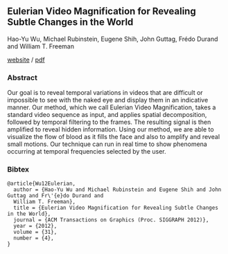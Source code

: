 ## Eulerian Video Magnification for Revealing Subtle Changes in the World
Hao-Yu Wu,	Michael Rubinstein,	Eugene Shih, John Guttag, Frédo Durand	and William T. Freeman

[website](http://people.csail.mit.edu/mrub/vidmag/) / [pdf](http://people.csail.mit.edu/mrub/papers/vidmag.pdf)

### Abstract
Our goal is to reveal temporal variations in videos that are difficult or impossible to see with the naked eye and display them in an indicative manner. Our method, which we call Eulerian Video Magnification, takes a standard video sequence as input, and applies spatial decomposition, followed by temporal filtering to the frames. The resulting signal is then amplified to reveal hidden information. Using our method, we are able to visualize the flow of blood as it fills the face and also to amplify and reveal small motions. Our technique can run in real time to show phenomena occurring at temporal frequencies selected by the user.

### Bibtex
```
@article{Wu12Eulerian,
  author = {Hao-Yu Wu and Michael Rubinstein and Eugene Shih and John Guttag and Fr\'{e}do Durand and
  William T. Freeman},
  title = {Eulerian Video Magnification for Revealing Subtle Changes in the World},
  journal = {ACM Transactions on Graphics (Proc. SIGGRAPH 2012)},
  year = {2012},
  volume = {31},
  number = {4},
}
```
